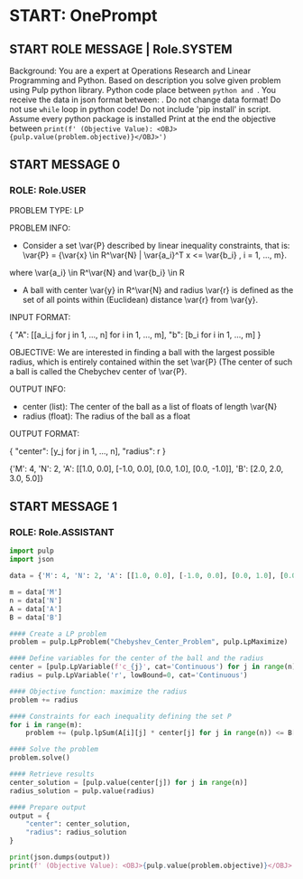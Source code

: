 # START: OnePrompt 
## START ROLE MESSAGE | Role.SYSTEM 
Background: You are a expert at Operations Research and Linear Programming and Python. Based on description you solve given problem using Pulp python library. Python code place between ```python and ```. You receive the data in json format between: <DATA></DATA>. Do not change data format! Do not use `while` loop in python code! Do not include 'pip install' in script. Assume every python package is installed Print at the end the objective between <OBJ></OBJ> `print(f' (Objective Value): <OBJ>{pulp.value(problem.objective)}</OBJ>')`  
## START MESSAGE 0 
### ROLE: Role.USER
<DESCRIPTION>

PROBLEM TYPE: LP

PROBLEM INFO: 
- Consider a set \var{P} described by linear inequality constraints, that is:
 \var{P} = {\var{x} \in R^\var{N} | \var{a_i}^T x <= \var{b_i} , i = 1, ..., m}.

where \var{a_i} \in R^\var{N} and \var{b_i} \in R

- A ball with center \var{y} in R^\var{N} and radius \var{r} is defined as the set of all points within (Euclidean) distance \var{r} from \var{y}.


INPUT FORMAT: 

{
    "A": [[a_i_j for j in 1, ..., n] for i in 1, ..., m],
    "b": [b_i for i in 1, ..., m]
}

OBJECTIVE: We are interested in finding a ball with the largest possible radius, which is entirely contained within the set \var{P} (The center of such a ball is called the Chebychev center of \var{P}.

OUTPUT INFO:

- center (list): The center of the ball as a list of floats of length \var{N}
- radius (float): The radius of the ball as a float

OUTPUT FORMAT:

{
    "center": [y_j for j in 1, ..., n],
    "radius": r
}


</DESCRIPTION>
<DATA>
{'M': 4, 'N': 2, 'A': [[1.0, 0.0], [-1.0, 0.0], [0.0, 1.0], [0.0, -1.0]], 'B': [2.0, 2.0, 3.0, 5.0]}</DATA>


## START MESSAGE 1 
### ROLE: Role.ASSISTANT
```python
import pulp
import json

data = {'M': 4, 'N': 2, 'A': [[1.0, 0.0], [-1.0, 0.0], [0.0, 1.0], [0.0, -1.0]], 'B': [2.0, 2.0, 3.0, 5.0]}

m = data['M']
n = data['N']
A = data['A']
B = data['B']

#### Create a LP problem
problem = pulp.LpProblem("Chebyshev_Center_Problem", pulp.LpMaximize)

#### Define variables for the center of the ball and the radius
center = [pulp.LpVariable(f'c_{j}', cat='Continuous') for j in range(n)]
radius = pulp.LpVariable('r', lowBound=0, cat='Continuous')

#### Objective function: maximize the radius
problem += radius

#### Constraints for each inequality defining the set P
for i in range(m):
    problem += (pulp.lpSum(A[i][j] * center[j] for j in range(n)) <= B[i] - radius)

#### Solve the problem
problem.solve()

#### Retrieve results
center_solution = [pulp.value(center[j]) for j in range(n)]
radius_solution = pulp.value(radius)

#### Prepare output
output = {
    "center": center_solution,
    "radius": radius_solution
}

print(json.dumps(output))
print(f' (Objective Value): <OBJ>{pulp.value(problem.objective)}</OBJ>')
```


